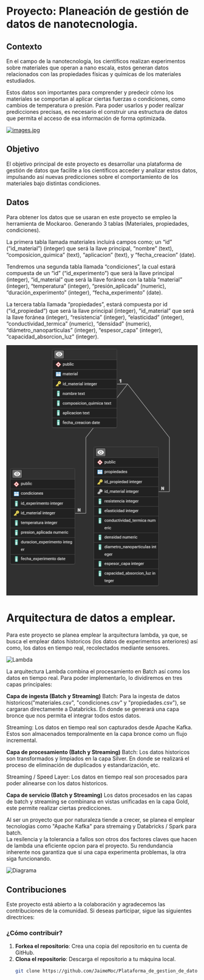 # Proyecto: Planeación de gestión de datos de nanotecnologia. 

## Contexto
En el campo de la nanotecnología, los científicos realizan experimentos sobre materiales que operan a nano escala, estos generan datos relacionados con las propiedades físicas y químicas de los materiales estudiados.

Estos datos son importantes para comprender y predecir cómo los materiales se comportan al aplicar ciertas fuerzas o condiciones, como cambios de temperatura o presión. Para poder usarlos y poder realizar predicciones precisas, es necesario el construir una estructura de datos que permita el acceso de esa información de forma optimizada.

[![images.jpg](https://i.postimg.cc/1zY0ddD1/images.jpg)](https://postimg.cc/McVjMds9)

## Objetivo
El objetivo principal de este proyecto es desarrollar una plataforma de gestión de datos que facilite a los científicos acceder y analizar estos datos, impulsando así nuevas predicciones sobre el comportamiento de los materiales bajo distintas condiciones.  

## Datos

Para obtener los datos que se usaran en este proyecto se empleo la herramienta de Mockaroo. Generando 3 tablas (Materiales, propiedades, condiciones). 

La primera tabla llamada materiales incluirá campos como; un “id” (“id_material”) (integer) que será la llave principal, “nombre” (text), “composicion_quimica” (text), “aplicacion” (text), y “fecha_creacion” (date). 

Tendremos una segunda tabla llamada “condiciones”, la cual estará compuesta de un “id” (“id_experimento”) que será la llave principal (integer), “id_material” que será la llave foránea con la tabla “material” (integer), “temperatura” (integer), “presión_aplicada” (numeric), “duración_experimento” (integer), “fecha_experimento” (date).   

La tercera tabla llamada “propiedades”, estará compuesta por id (“id_propiedad”) que será la llave principal (integer), “id_material” que será la llave foránea (integer), “resistencia” (integer), “elasticidad” (integer), “conductividad_termica” (numeric), “densidad” (numeric), “diámetro_nanoparticulas” (integer), “espesor_capa” (integer), “capacidad_absorcion_luz” (integer).  

![EBD](Data/EBD.png)

# Arquitectura de datos a emplear. 

Para este proyecto se planea emplear la arquitectura lambda, ya que, se busca el emplear datos historicos (los datos de experimentos anteriores) así como, los datos en tiempo real, recolectados mediante sensores. 

![Lambda](https://github.com/JaimeMoc/Plataforma_de_gestion_de_datos_de_Nanotecnologia/blob/145aead497750ba730debdb02be5aba8d7416a75/Lambda.drawio.png)

La arquitectura Lambda combina el procesamiento en Batch así como los datos en tiempo real. Para poder implementarlo, lo dividiremos en tres capas principales: 

**Capa de ingesta (Batch y Streaming)**
Batch: Para la ingesta de datos historicos("materiales.csv", "condiciones.csv" y "propiedades.csv"), se cargaran directamente a Databricks. En donde se generará una capa bronce que nos permita el integrar todos estos datos. 

Streaming: Los datos en tiempo real son capturados desde Apache Kafka. Estos son almacenados temporalmente en la capa bronce como un flujo incremental.

**Capa de procesamiento (Batch y Streaming)**
Batch: Los datos historicos son transformados y limpiados en la capa Silver. En donde se realizará el proceso de eliminación de duplicados y estandarización, etc. 

Streaming / Speed Layer: Los datos en tiempo real son procesados para poder alinearse con los datos historicos.  

**Capa de servicio (Batch y Streaming)**
Los datos procesados en las capas de batch y streaming se combinana en vistas unificadas en la capa Gold, este permite realizar ciertas predicciones. 

Al ser un proyecto que por naturaleza tiende a crecer, se planea el emplear tecnologias como "Apache Kafka" para stremaing y Databricks / Spark para batch.  
La resilencia y la tolerancia a fallos son otros dos factores claves que hacen de lambda una eficiente opcion para el proyecto. Su rendundancia inherente nos garantiza que sí una capa experimenta problemas, la otra siga funcionando. 

![Diagrama](https://github.com/JaimeMoc/Plataforma_de_gestion_de_datos_de_Nanotecnologia/blob/79c6c7fe847591c9a2a2fcad7f92900933099fba/Lambda_Architecture_Diagram.png)

## Contribuciones

Este proyecto está abierto a la colaboración y agradecemos las contribuciones de la comunidad. Si deseas participar, sigue las siguientes directrices:

### ¿Cómo contribuir?

1. **Forkea el repositorio**: Crea una copia del repositorio en tu cuenta de GitHub.
2. **Clona el repositorio**: Descarga el repositorio a tu máquina local.
   ```bash
   git clone https://github.com/JaimeMoc/Plataforma_de_gestion_de_datos_de_Nanotecnologia.git
